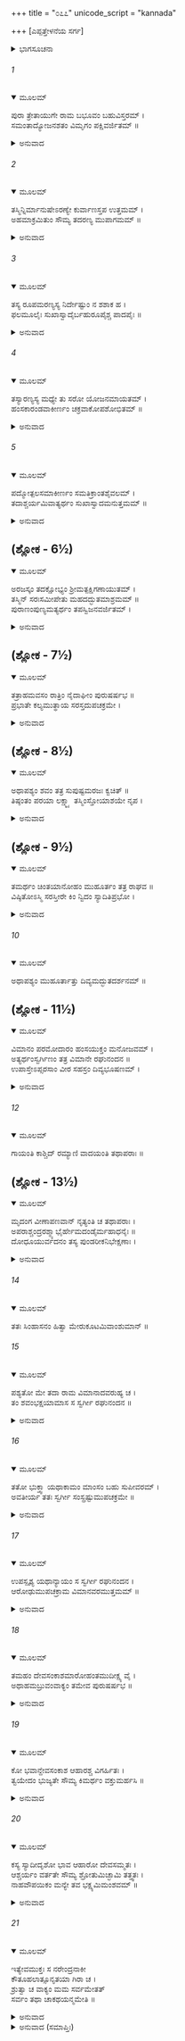 +++
title = "೦೭೭"
unicode_script = "kannada"

+++
[ಎಪ್ಪತ್ತೇಳನೆಯ ಸರ್ಗ]



<details><summary>ಭಾಗಸೂಚನಾ</summary>

ಅಗಸ್ತ್ಯರು ಸ್ವರ್ಗೀಯ ಪುರುಷನೊಬ್ಬನು ಶವಭಕ್ಷಣೆ ಮಾಡಿದ ಪ್ರಸಂಗವನ್ನು ಶ್ರೀರಾಮನಿಗೆ ಹೇಳಿದುದು
</details>

###### 1


<details open><summary>ಮೂಲಮ್</summary>

ಪುರಾ ತ್ರೇತಾಯುಗೇ ರಾಮ ಬಭೂವಂ ಬಹುವಿಸ್ತರಮ್ ।  
ಸಮಂತಾದ್ಯೋಜನಶತಂ ವಿಮೃಗಂ ಪಕ್ಷಿವರ್ಜಿತಮ್ ॥
</details>

<details><summary>ಅನುವಾದ</summary>

(ಅಗಸ್ತ್ಯರು ಹೇಳುತ್ತಾರೆ -) ಶ್ರೀರಾಮಾ! ಹಿಂದಿನ ತ್ರೇತಾಯುಗದ ಮಾತು - ಒಂದು ಬಹಳ ದೊಡ್ಡ ವನವಿತ್ತು, ಅದು ಸುತ್ತಲೂ ನೂರು ಯೋಜನ ವ್ಯಾಪಿಸಿತ್ತು; ಆದರೆ ಆ ವನದಲ್ಲಿ ಪಶು-ಪಕ್ಷಿಗಳು ಇರಲಿಲ್ಲ.॥1॥
</details>

###### 2


<details open><summary>ಮೂಲಮ್</summary>

ತಸ್ಮಿನ್ನಿರ್ಮಾನುಷೇಽರಣ್ಯೇ ಕುರ್ವಾಣಸ್ತಪ ಉತ್ತಮಮ್ ।  
ಅಹಮಾಕ್ರಮಿತುಂ ಸೌಮ್ಯ ತದರಣ್ಯ ಮುಪಾಗಮಮ್ ॥
</details>

<details><summary>ಅನುವಾದ</summary>

ಸೌಮ್ಯ! ಆ ನಿರ್ಜನ ವನದಲ್ಲಿ ಉತ್ತಮ ತಪಸ್ಸು ಮಾಡಲು ಉಪಯುಕ್ತ ಸ್ಥಾನವನ್ನು ಹುಡುಕುತ್ತಾ ತಿರುಗಾಡುತ್ತಾ ನಾನು ಅಲ್ಲಿಗೆ ಹೋದೆ.॥2॥
</details>

###### 3


<details open><summary>ಮೂಲಮ್</summary>

ತಸ್ಯ ರೂಪಮರಣ್ಯಸ್ಯ ನಿರ್ದೇಷ್ಟುಂ ನ ಶಶಾಕ ಹ ।  
ಫಲಮೂಲೈಃ ಸುಖಾಸ್ವಾದೈರ್ಬಹುರೂಪೈಶ್ಚ ಪಾದಪೈಃ ॥
</details>

<details><summary>ಅನುವಾದ</summary>

ಆ ವನವು ಎಷ್ಟು ಸುಖದಾಯಕ ಇದ್ದಿತೋ, ಅದನ್ನು ತಿಳಿಸಲು ನಾನು ಅಸಮರ್ಥನಾಗಿದ್ದೇನೆ. ಸ್ವಾದಿಷ್ಟ ಫಲ-ಮೂಲ ಹಾಗೂ ಅನೇಕ ಆಕಾರದ ಬಣ್ಣದ ವೃಕ್ಷಗಳು ಅದರ ಶೋಭೆ ಹೆಚ್ಚಿಸಿದ್ದವು.॥3॥
</details>

###### 4


<details open><summary>ಮೂಲಮ್</summary>

ತಸ್ಯಾರಣ್ಯಸ್ಯ ಮಧ್ಯೇ ತು ಸರೋ ಯೋಜನಮಾಯತಮ್ ।  
ಹಂಸಕಾರಂಡವಾಕೀರ್ಣಂ ಚಕ್ರವಾಕೋಪಶೋಭಿತಮ್ ॥
</details>

<details><summary>ಅನುವಾದ</summary>

ಆ ವನದ ಮಧ್ಯದಲ್ಲಿ ಒಂದು ಸರೋವರವಿತ್ತು, ಅದರ ಉದ್ದ-ಅಗಲ ಒಂದೊಂದು ಯೋಜನವಿತ್ತು. ಅದರಲ್ಲಿ ಹಂಸ, ಕಾರಂಡವ, ಮೊದಲಾದ ಜಲಪಕ್ಷಿಗಳಿದ್ದು, ಚಕ್ರವಾಕಗಳ ಜೋಡಿಗಳು ಅದರ ಶೋಭೆ ಹೆಚ್ಚಿಸಿದ್ದವು.॥4॥
</details>

###### 5


<details open><summary>ಮೂಲಮ್</summary>

ಪದ್ಮೋತ್ಪಲಸಮಾಕೀರ್ಣಂ ಸಮತಿಕ್ರಾಂತಶೈವಲಮ್ ।  
ತದಾಶ್ಚರ್ಯಮಿವಾತ್ಯರ್ಥಂ ಸುಖಾಸ್ವಾದಮನುತ್ತಮಮ್ ॥
</details>

<details><summary>ಅನುವಾದ</summary>

ಅದರಲ್ಲಿ ಕಮಲ, ನೈದಿಲೆ ಅರಳಿದ್ದವು, ಸರೋವರಕ್ಕೆ ಯಾವುದೇ ಹೆಸರಿರಲಿಲ್ಲ. ಆ ಪರಮೋತ್ತಮ ಸರೋವರ ಅತ್ಯಂತ ಆಶ್ಚರ್ಯಮಯವಾಗಿ ಕಾಣುತ್ತಿತ್ತು. ಅದರ ನೀರು ಕುಡಿಯಲು ಸ್ವಾದಿಷ್ಟ ಮತ್ತು ಸುಖದವಾಗಿತ್ತು.॥5॥
</details>

## (ಶ್ಲೋಕ - 6½)


<details open><summary>ಮೂಲಮ್</summary>

ಅರಜಸ್ಕಂ ತದಕ್ಷೋಭ್ಯಂ ಶ್ರೀಮತ್ಪಕ್ಷಿಗಣಾಯುತಮ್ ।  
ತಸ್ಮಿನ್ ಸರಃಸಮೀಪೇತು ಮಹದದ್ಭುತಮಾಶ್ರಮಮ್ ॥  
ಪುರಾಣಂಪುಣ್ಯಮತ್ಯರ್ಥಂ ತಪಸ್ವಿಜನವರ್ಜಿತಮ್ ।
</details>

<details><summary>ಅನುವಾದ</summary>

ಕೆಸರಿಲ್ಲದೆ ಅದು ಸ್ವಚ್ಛವಾಗಿತ್ತು. ಅದನ್ನು ಯಾರೂ ದಾಟಲಾರರು. ಅದರೊಳಗೆ ಸುಂದರ ಪಕ್ಷಿಳು ಕಲರವ ಮಾಡುತ್ತಿದ್ದವು. ಆ ಸರೋವರದ ಬಳಿ ಒಂದು ಪುರಾತನ, ವಿಶಾಲ, ಅದ್ಭುತ ಆಶ್ರಮವಿದ್ದು, ಆದರೆ ಒಬ್ಬನೂ ತಪಸ್ವಿಗಳು ಇರಲಿಲ್ಲ.॥6½॥
</details>

## (ಶ್ಲೋಕ - 7½)


<details open><summary>ಮೂಲಮ್</summary>

ತತ್ರಾಹಮವಸಂ ರಾತ್ರಿಂ ನೈದಾಘೀಂ ಪುರುಷರ್ಷಭ ॥  
ಪ್ರಭಾತೇ ಕಲ್ಯಮುತ್ಥಾಯ ಸರಸ್ತದುಪಚಕ್ರಮೇ ।
</details>

<details><summary>ಅನುವಾದ</summary>

ಪುರುಷಶ್ರೇಷ್ಠನೇ! ಗ್ರೀಷ್ಮಋತುವಿನ ರಾತ್ರಿಯಲ್ಲಿ ನಾನು ಆ ಆಶ್ರಮದಲ್ಲಿ ತಂಗಿದ್ದೆ. ಪ್ರಾತಃಕಾಲ ಎದ್ದು ಸ್ನಾನಾದಿ ಗಳಿಗಾಗಿ ನಾನು ಆ ಸರೋವರದ ತಡಿಗೆ ಹೋದೆ.॥7½॥
</details>

## (ಶ್ಲೋಕ - 8½)


<details open><summary>ಮೂಲಮ್</summary>

ಅಥಾಪಶ್ಯಂ ಶವಂ ತತ್ರ ಸುಪುಷ್ಟಮರಜಃ ಕ್ವಚಿತ್ ॥  
ತಿಷ್ಠಂತಂ ಪರಯಾ ಲಕ್ಷ್ಮ್ಯಾ ತಸ್ಮಿಂಸ್ತೋಯಾಶಯೇ ನೃಪ ।
</details>

<details><summary>ಅನುವಾದ</summary>

ಆಗ ನನಗೆ ಅಲ್ಲಿ ಹೃಷ್ಟ-ಪುಷ್ಟವಾದ, ನಿರ್ಮಲವಾದ ಒಂದು ಶವ ಕಂಡುಬಂತು. ಅದರಲ್ಲಿ ಎಲ್ಲಿಯೂ ಮಲಿನತೆ ಇರಲಿಲ್ಲ. ನರೇಶ್ವರ! ಆ ಶವವು ಜಲಾಶಯದ ತೀರದಲ್ಲಿ ಬಿದ್ದಿತ್ತು.॥8½॥
</details>

## (ಶ್ಲೋಕ - 9½)


<details open><summary>ಮೂಲಮ್</summary>

ತಮರ್ಥಂ ಚಿಂತಯಾನೋಹಂ ಮುಹೂರ್ತಂ ತತ್ರ ರಾಘವ ॥  
ವಿಷ್ಠಿತೋಽಸ್ಮಿ ಸರಸ್ತೀರೇ ಕಿಂ ನ್ವಿದಂ ಸ್ಯಾದಿತಿಪ್ರಭೋ ।
</details>

<details><summary>ಅನುವಾದ</summary>

ಪ್ರಭೋ! ರಘುನಂದನ! ಇದೇನು ಎಂದು ನಾನು ಆ ಶವದ ಕುರಿತು ಯೋಚಿಸುತ್ತಿದ್ದೆ. ಅಲ್ಲಿ ಎರಡು ಗಳಿಗೆ ಆ ಪುಷ್ಕರಿಣಿಯ ತೀರದಲ್ಲಿ ಕುಳಿತ್ತಿದ್ದೆ.॥9½॥
</details>

###### 10


<details open><summary>ಮೂಲಮ್</summary>

ಅಥಾಪಶ್ಯಂ ಮುಹೂರ್ತಾತ್ತು ದಿವ್ಯಮದ್ಭುತದರ್ಶನಮ್ ॥
</details>

## (ಶ್ಲೋಕ - 11½)


<details open><summary>ಮೂಲಮ್</summary>

ವಿಮಾನಂ ಪರಮೋದಾರಂ ಹಂಸಯುಕ್ತಂ ಮನೋಜವಮ್ ।  
ಅತ್ಯರ್ಥಂಸ್ವರ್ಗಿಣಂ ತತ್ರ ವಿಮಾನೇ ರಘುನಂದನ ॥  
ಉಪಾಸ್ತೇಽಪ್ಸರಸಾಂ ವೀರ ಸಹಸ್ರಂ ದಿವ್ಯಭೂಷಣಮ್ ।
</details>

<details><summary>ಅನುವಾದ</summary>

ಎರಡು ಗಳಿಗೆ ಕಳೆಯುತ್ತಲೇ ಅಲ್ಲಿ ಒಂದು ದಿವ್ಯ, ಅದ್ಭುತ, ಉತ್ತಮ ಹಂಸಯುಕ್ತ, ಮನೋವೇಗದಂತಹ ವಿಮಾನ ಇಳಿಯಿತು. ರಘುನಂದನ! ಆ ವಿಮಾನದಲ್ಲಿ ಅತ್ಯಂತ ರೂಪವಂತ ಓರ್ವ ಸ್ವರ್ಗವಾಸೀ ದೇವತೆ ಕುಳಿತ್ತಿದ್ದನು. ದಿವ್ಯ ಆಭೂಷಣಗಳಿಂದ ವಿಭೂಷಿತ ಸಾವಿರಾರು ಅಪ್ಸರೆಯರು ಅವನ ಸೇವೆಗಾಗಿ ಅದರಲ್ಲಿ ಕುಳಿತ್ತಿದ್ದರು.॥10-11½॥
</details>

###### 12


<details open><summary>ಮೂಲಮ್</summary>

ಗಾಯಂತಿ ಕಾಶ್ಚಿದ್ ರಮ್ಯಾಣಿ ವಾದಯಂತಿ ತಥಾಪರಾಃ ॥
</details>

## (ಶ್ಲೋಕ - 13½)


<details open><summary>ಮೂಲಮ್</summary>

ಮೃದಂಗ ವೀಣಾಪಣವಾನ್ ನೃತ್ಯಂತಿ ಚ ತಥಾಪರಾಃ ।  
ಅಪರಾಶ್ಚಂದ್ರರಶ್ಮ್ಯಾಭೈರ್ಹೇಮದಂಡೈರ್ಮಹಾಧನೈಃ ॥  
ದೋಧೂಯುರ್ವದನಂ ತಸ್ಯ ಪುಂಡರೀಕನಿಭೇಕ್ಷಣಾಃ ।
</details>

<details><summary>ಅನುವಾದ</summary>

ಅವರಲ್ಲಿ ಕೆಲವರು ಮನೋಹರ ಹಾಡು ಹಾಡುತ್ತಿದ್ದರೆ, ಕೆಲವರು ಮೃದಂಗ, ವೀಣೆ, ಪಣವ ಮೊದಲಾದ ವಾದ್ಯಗಳನ್ನು ನುಡಿಸುತ್ತಿದ್ದರು. ಇತರ ಅನೇಕ ಅಪ್ಸರೆಯರು ನಾಟ್ಯವಾಡುತ್ತಿದ್ದರು. ಅರಳಿದ ಕಮಲಗಳಂತೆ ನೇತ್ರಗಳುಳ್ಳ ಇತರ ಅಪ್ಸರೆ ಯರು ಸ್ವರ್ಣಮಯ ದಂಡದಿಂದ ವಿಭೂಷಿತ, ಚಂದ್ರನಂತೆ ಬೆಳ್ಳಗಿನ ಚಾಮರಗಳನ್ನು ಬೀಸುತ್ತಾ ಸ್ವರ್ಗವಾಸೀ ದೇವತೆಗೆ ಗಾಳಿ ಹಾಕುತ್ತಿದ್ದರು.॥12-13½॥
</details>

###### 14


<details open><summary>ಮೂಲಮ್</summary>

ತತಃ ಸಿಂಹಾಸನಂ ಹಿತ್ವಾ ಮೇರುಕೂಟಮಿವಾಂಶುಮಾನ್ ॥
</details>

###### 15


<details open><summary>ಮೂಲಮ್</summary>

ಪಶ್ಯತೋ ಮೇ ತದಾ ರಾಮ ವಿಮಾನಾದವರುಹ್ಯ ಚ ।  
ತಂ ಶವಂಭಕ್ಷಯಾಮಾಸ ಸ ಸ್ವರ್ಗೀ ರಘುನಂದನ ॥
</details>

<details><summary>ಅನುವಾದ</summary>

ರಘುಕುಲನಂದನ ಶ್ರೀರಾಮಾ! ಅನಂತರ ಸೂರ್ಯನು ಮೇರುಪರ್ವತದಿಂದ ಕೆಳಗೆ ಇಳಿಯುವಂತೆ ಆ ಸ್ವರ್ಗವಾಸೀ ಪುರುಷನು ವಿಮಾನದಿಂದ ಇಳಿದು ನಾನು ನೋಡು-ನೋಡುತ್ತಿರುವಂತೆಯೇ ಆ ಶವವನ್ನು ಭಕ್ಷಿಸಿದನು.॥14-15॥
</details>

###### 16


<details open><summary>ಮೂಲಮ್</summary>

ತತೋ ಭುಕ್ತ್ವಾ ಯಥಾಕಾಮಂ ಮಾಂಸಂ ಬಹು ಸುಪೀವರಮ್ ।  
ಅವತೀರ್ಯ ತತಃ ಸ್ವರ್ಗೀ ಸಂಸ್ಪ್ರಷ್ಟುಮುಪಚಕ್ರಮೇ ॥
</details>

<details><summary>ಅನುವಾದ</summary>

ಸ್ವೇಚ್ಛೆಯಿಂದ ಆ ಸುಪುಷ್ಟ, ಸಾಕಷ್ಟು ಮಾಂಸವನ್ನು ತಿಂದು ಈ ಸ್ವರ್ಗೀಯ ದೇವತೆ ಸರೋವರಕ್ಕೆ ಇಳಿದು ಕೈ-ಬಾಯಿ ತೊಳೆಯತೊಡಗಿದನು.॥16॥
</details>

###### 17


<details open><summary>ಮೂಲಮ್</summary>

ಉಪಸ್ಪೃಶ್ಯ ಯಥಾನ್ಯಾಯಂ ಸ ಸ್ವರ್ಗೀ ರಘುನಂದನ ।  
ಆರೋಢುಮುಪಚಕ್ರಾಮ ವಿಮಾನವರಮುತ್ತಮಮ್ ॥
</details>

<details><summary>ಅನುವಾದ</summary>

ರಘುನಂದನ! ಯಥೋಚಿತ ಬಾಯಿ ಮುಕ್ಕಳಿಸಿ ಆಚಮನ ಮಾಡಿ ಆ ಸ್ವರ್ಗವಾಸೀ ಪುರುಷನು ಆ ಉತ್ತಮ ವಿಮಾನವನ್ನು ಏರಲು ತೊಡಗಿದನು.॥17॥
</details>

###### 18


<details open><summary>ಮೂಲಮ್</summary>

ತಮಹಂ ದೇವಸಂಕಾಶಮಾರೋಹಂತಮುದೀಕ್ಷ್ಯ ವೈ ।  
ಅಥಾಹಮಬ್ರುವಂವಾಕ್ಯಂ ತಮೇವ ಪುರುಷರ್ಷಭ ॥
</details>

<details><summary>ಅನುವಾದ</summary>

ಪುರುಷೋತ್ತಮ! ಆ ದೇವತುಲ್ಯ ಪುರುಷನು ವಿಮಾನವನ್ನು ಏರುವಾಗ ನಾನು ಅವನಲ್ಲಿ ಕೇಳಿದೆ.॥18॥
</details>

###### 19


<details open><summary>ಮೂಲಮ್</summary>

ಕೋ ಭವಾನ್ದೇವಸಂಕಾಶ ಆಹಾರಶ್ಚ ವಿಗರ್ಹಿತಃ ।  
ತ್ವಯೇದಂ ಭುಜ್ಯತೇ ಸೌಮ್ಯ ಕಿಮರ್ಥಂ ವಕ್ತುಮರ್ಹಸಿ ॥
</details>

<details><summary>ಅನುವಾದ</summary>

ಸೌಮ್ಯ! ದೇವೋತ್ತಮ ಪುರುಷನೇ! ನೀವು ಯಾರು? ಯಾತಕ್ಕಾಗಿ ಇಂತಹ ಘ್ರಣಿತ ಆಹಾರ ಸ್ವೀಕರಿಸುತ್ತಿರುವಿರಿ? ಇದನ್ನು ತಿಳಿಸುವ ಕೃಪೆ ಮಾಡಿರಿ.॥19॥
</details>

###### 20


<details open><summary>ಮೂಲಮ್</summary>

ಕಸ್ಯ ಸ್ಯಾದೀದೃಶೋ ಭಾವ ಆಹಾರೋ ದೇವಸಮ್ಮತಃ ।  
ಆಶ್ಚರ್ಯಂ ವರ್ತತೇ ಸೌಮ್ಯ ಶ್ರೋತುಮಿಚ್ಛಾಮಿ ತತ್ತ್ವತಃ ।  
ನಾಹವೌಪಯಿಕಂ ಮನ್ಯೇ ತವ ಭಕ್ಷ್ಯಮಿಮಂಶವಮ್ ॥
</details>

<details><summary>ಅನುವಾದ</summary>

ದೇವತುಲ್ಯ ತೇಜಸ್ವೀ ಪುರುಷನೇ! ಇಂತಹ ದಿವ್ಯ ಸ್ವರೂಪ ಮತ್ತು ಇಂತಹ ನಿಂದ್ಯವಾದ ಆಹಾರ ಯಾರದಾಗಬಹುದು? ನಿಮ್ಮಲ್ಲಿ ಈ ಎರಡೂ ಆಶ್ಚರ್ಯಜನಕ ಮಾತುಗಳಿವೆ. ಆದ್ದರಿಂದ ನಾನು ಇದರ ಯಥಾರ್ಥ ರಹಸ್ಯ ಕೇಳಲು ಬಯಸುತ್ತೇನೆ. ಏಕೆಂದರೆ ಈ ಶವವು ನಿಮಗೆ ಯೋಗ್ಯ ಆಹಾರವೆಂದು ನಾನು ತಿಳಿಯುವುದಿಲ್ಲ.॥20॥
</details>

###### 21


<details open><summary>ಮೂಲಮ್</summary>

ಇತ್ಯೇವಮುಕ್ತಃ ಸ ನರೇಂದ್ರನಾಕೀ  
ಕೌತೂಹಲಾತ್ಸೂನೃತಯಾ ಗಿರಾ ಚ ।  
ಶ್ರುತ್ವಾ ಚ ವಾಕ್ಯಂ ಮಮ ಸರ್ವಮೇತತ್  
ಸರ್ವಂ ತಥಾ ಚಾಕಥಯನ್ಮಮೇತಿ ॥
</details>

<details><summary>ಅನುವಾದ</summary>

ನರೇಶ್ವರ! ಕುತೂಹಲದಿಂದ ನಾನು ಮಧುರ ವಾಣಿಯಲ್ಲಿ ಆ ಸ್ವರ್ಗೀಯ ಪುರುಷನಲ್ಲಿ ಹೀಗೆ ಕೇಳಿದಾಗ ನನ್ನ ಮಾತುಗಳನ್ನು ಕೇಳಿ ಅವರು ನನಗೆ ಎಲ್ಲವನ್ನು ತಿಳಿಸಿದರು.॥21॥
</details>

<details><summary>ಅನುವಾದ (ಸಮಾಪ್ತಿಃ)</summary>

ಶ್ರೀವಾಲ್ಮೀಕಿ ವಿರಚಿತ ಆರ್ಷರಾಮಾಯಣ ಆದಿಕಾವ್ಯದ ಉತ್ತರ ಕಾಂಡದಲ್ಲಿ ಎಪ್ಪತ್ತೇಳನೆಯ ಸರ್ಗ ಪೂರ್ಣವಾಯಿತು. ॥77॥
</details>
